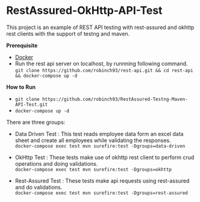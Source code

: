 # RestAssured-OkHttp-API-Test
This project is an example of REST API testing with rest-assured and okhttp rest clients with the support of testng and maven.  

**Prerequisite** 
- [Docker](https://docs.docker.com/get-docker/)
- Run the rest api server on localhost, by runnning following command.</br>
  `git clone https://github.com/robinch93/rest-api.git && cd rest-api && docker-compose up -d`

**How to Run** </br>

- `git clone https://github.com/robinch93/RestAssured-Testng-Maven-API-Test.git`
- `docker-compose up -d`

There are three groups:

- Data Driven Test : This test reads employee data form an excel data sheet and create all employees while validating the responses.</br>
`docker-compose exec test mvn surefire:test -Dgroups=data-driven`

- OkHttp Test : These tests make use of okhttp rest client to perform crud operations and doing validations.</br>
`docker-compose exec test mvn surefire:test -Dgroups=okhttp`

- Rest-Assured Test : These tests make api requests using rest-assured and do validations. </br>
 `docker-compose exec test mvn surefire:test -Dgroups=rest-assured`













